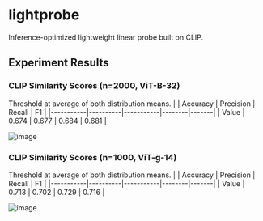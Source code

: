 # lightprobe
Inference-optimized lightweight linear probe built on CLIP.

## Experiment Results
### CLIP Similarity Scores (n=2000, ViT-B-32)
Threshold at average of both distribution means.
|           | Accuracy | Precision | Recall | F1    |
|-----------|----------|-----------|--------|-------|
| Value     | 0.674    | 0.677     | 0.684  | 0.681 |

![image](https://github.com/adham-elarabawy/human_classifier/assets/9634713/459d5910-14fb-484f-a43c-1819f426731c)

### CLIP Similarity Scores (n=1000, ViT-g-14)
Threshold at average of both distribution means.
|           | Accuracy | Precision | Recall | F1    |
|-----------|----------|-----------|--------|-------|
| Value     | 0.713     | 0.702     | 0.729  | 0.716  |

![image](https://github.com/adham-elarabawy/human_classifier/assets/9634713/0adf938d-2156-46f8-930d-b14a2f053492)
